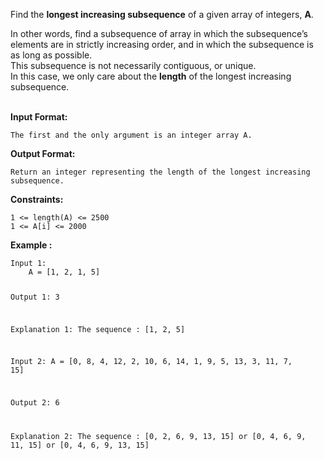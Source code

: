 <div class="markdown-content" id="problem-content">
<p>Find the <strong>longest increasing subsequence</strong> of a given array of integers, <strong>A</strong>.</p>
<p>In other words, find a subsequence of array in which the subsequence’s elements are in strictly increasing order, and in which the subsequence is as long as possible. <br/>
This subsequence is not necessarily contiguous, or unique.<br/>
In this case, we only care about the <strong>length</strong> of the longest increasing subsequence.<br/>
<br/></p>
<p><strong>Input Format:</strong></p>
<div class="highlighter-rouge"><pre class="highlight"><code>The first and the only argument is an integer array A.
</code></pre>
</div>
<p><strong>Output Format:</strong></p>
<div class="highlighter-rouge"><pre class="highlight"><code>Return an integer representing the length of the longest increasing subsequence.
</code></pre>
</div>
<p><strong>Constraints:</strong></p>
<div class="highlighter-rouge"><pre class="highlight"><code>1 &lt;= length(A) &lt;= 2500
1 &lt;= A[i] &lt;= 2000
</code></pre>
</div>
<p><strong>Example :</strong></p>
<div class="highlighter-rouge"><pre class="highlight"><code>Input 1:
    A = [1, 2, 1, 5]

Output 1:
    3
    
Explanation 1:
    The sequence : [1, 2, 5]

Input 2:
    A = [0, 8, 4, 12, 2, 10, 6, 14, 1, 9, 5, 13, 3, 11, 7, 15]
    
Output 2:
    6

Explanation 2:
    The sequence : [0, 2, 6, 9, 13, 15] or [0, 4, 6, 9, 11, 15] or [0, 4, 6, 9, 13, 15]
</code></pre>
</div>

</div>